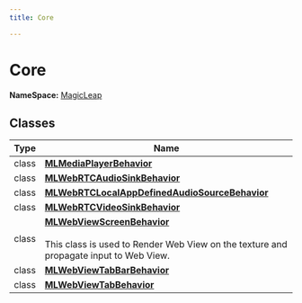 ```yaml
---
title: Core

---
```


# Core



**NameSpace:** 
[MagicLeap](/versioned_docs/version-22-May-2023/unity-api/api/MagicLeap/MagicLeap.md) 



## Classes

| Type               | Name           |
| -------------- | -------------- |
| class | **[MLMediaPlayerBehavior](/versioned_docs/version-22-May-2023/unity-api/api/MagicLeap.Core/MagicLeap.Core.MLMediaPlayerBehavior.md)**  |
| class | **[MLWebRTCAudioSinkBehavior](/versioned_docs/version-22-May-2023/unity-api/api/MagicLeap.Core/MagicLeap.Core.MLWebRTCAudioSinkBehavior.md)**  |
| class | **[MLWebRTCLocalAppDefinedAudioSourceBehavior](/versioned_docs/version-22-May-2023/unity-api/api/MagicLeap.Core/MagicLeap.Core.MLWebRTCLocalAppDefinedAudioSourceBehavior.md)**  |
| class | **[MLWebRTCVideoSinkBehavior](/versioned_docs/version-22-May-2023/unity-api/api/MagicLeap.Core/MagicLeap.Core.MLWebRTCVideoSinkBehavior.md)**  |
| class | **[MLWebViewScreenBehavior](/versioned_docs/version-22-May-2023/unity-api/api/MagicLeap.Core/MagicLeap.Core.MLWebViewScreenBehavior.md)** <br></br>This class is used to Render Web View on the texture and propagate input to Web View.  |
| class | **[MLWebViewTabBarBehavior](/versioned_docs/version-22-May-2023/unity-api/api/MagicLeap.Core/MagicLeap.Core.MLWebViewTabBarBehavior.md)**  |
| class | **[MLWebViewTabBehavior](/versioned_docs/version-22-May-2023/unity-api/api/MagicLeap.Core/MagicLeap.Core.MLWebViewTabBehavior.md)**  |








